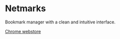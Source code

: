 # Netmarks

Bookmark manager with a clean and intuitive interface.

[Chrome webstore](https://chrome.google.com/webstore/detail/netmarks-bookmarks-menu/boepmphdpbdnficfifejnkejlljcefjb)